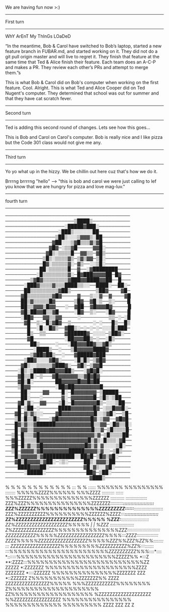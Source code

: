 
We are having fun now >:)

**************************
First turn
**************************

WhY ArEnT My ThInGs LOaDeD

“In the meantime, Bob & Carol have switched to Bob’s laptop, started a new feature branch in FUBAR.md, and started working on it. They did not do a git pull origin master and will live to regret it. They finish that feature at the same time that Ted & Alice finish their feature. Each team does an A-C-P and makes a PR. They review each other’s PRs and attempt to merge them.”s

This is what Bob & Carol did on Bob's computer when working on the first feature.  Cool.  Alright.
This is what Ted and Alice Cooper did on Ted Nugent's computer. They determined that school was out for summer and that they have cat scratch fever.

**************************
Second turn
**************************

Ted is adding this second round of changes.  Lets see how this goes...

This is Bob and Carol on Carol's computer. Bob is really nice and I like pizza but the Code 301 class would not give me any.

**************************
Third turn
**************************
Yo yo what up in the hizzy. We be chillin out here cuz that's how we do it.

Brrrng brrrrng "hello" --> "this is bob and carol we were just calling to lef you know that we are hungry for pizza and love mag-luv."

**************************
fourth turn
**************************
────────────────────────────────────────
──────────────────────▒████▒────────────
───────────────────░█████▓███░──────────
─────────────────░███▒░░░░░░██──────────
────────────────▒██▒░░░▒▓▓▓▒░██─────────
───────────────▓██░░░▒▓█▒▒▒▓▒▓█─────────
──────────────▓█▓─░▒▒▓█─────▓▓█░────────
─────────────▓█▒░▒▒▒▒█──▓▓▒▒─▓█▒────────
────────────▒█▒░▒▒▒▒▓▒─▒▓▒▓▓─▒█░────────
────────────█▓░▒▒▒▒▒▓░─▓▒──░░▒█░────────
───────────██░▒▒▒▒▒▒█──▓──░▓████████────
──────────░█▒▒▒▒▒▒▒▒▓░─█▓███▓▓▓▓██─█▓───
────────▒▓█▓▒▒▒▒▒▒▒▒▓███▓▓████▓▓██──█───
──────░███▓▒▒▒▒▓▒▒▒████▒▒░░──████░──██░─
──────██▒▒▒▒▒▒▒▒▒▓██▒────────▒██▓────▓█─
─────▓█▒▒▒▒▒▒▒▒▓█▓─────▓───▒░░▓──▓────▓█
─────██▒▓▒▒▒▒▒█▓──────▒█▓──▓█░▒──▒░────█
─────██▒▒▓▓▓▒█▓▓───░──▓██──▓█▓▓▓█▓─────█
─────▓█▒██▓▓█▒▒▓█─────░█▓──▒░───░█▓────█
─────░██▓───▓▓▒▒▓▓─────░─────────▒▒─░─░█
──────▓█──▒░─█▒▓█▓──▒───────░─░───█▒──█▒
───────█──░█░░█▓▒──▓██▒░─░─░─░─░░░█▒███─
───────█▒──▒▒──────▓██████▓─░░░░─▒██▓░──
───────▓█──────────░██▓▓▓██▒─░──░█▒─────
────────██▒─────░───░██▓▓▓██▓▒▒▓█▒──────
─────────░████▒──░───▒█▓▓▓▓▓████▓───────
────────▒▓██▓██▒──░───▓█████▓███────────
──────▒██▓░░░░▓█▓░────░█▒█▒─▒▓█▓────────
─────▓█▒░░▒▒▒▒▒▓███▓░──▓█▒─▒▓▓█─────────
────░█▒░▒████▓██▓▓▓██▒───░▓█▓█░─────────
────▓█▒▒█░─▒───▓█▓▓▓▓▓▓▒▒▓█▓█▓──────────
────▓█▒█░───────██▓▓▓▓▓█▓▓█▓██──────────
────▒█▓▓────────░██▓██▓▓▓▓▓▓▓▓█─────────
─────██░────▓▓────█░─█▓▓▓▓▓▓▓─▒█████────
─────██░───░──────▓░─▓▓▓▓▓▓▓█─▒█▒░▒██───
────▓█░▓░──▓▓────▒█░─█▓▓▓▓▓▓▓█▒─░░░▒██──
────█─▒██─░──────████▓▓▓▓▓▓▓█▓─░▒▒█▓▓█░─
───▓█─▓▒▓▒░░────▓█▓▓▓▓▓▓▓▓▓▓█░░▒▓█░──▒█─
───▒█░█▒▒█▒───░▓█▓▓▓▓▓▓▓▓▓▓█▓░▒▓▓──▓█▓█─
───█▓▒▓▒▒▓██████▓▓▓▓▓▓▓▓▓▓▓█▒▒▓▓─░█▓▒▒█░
───█░▓▓▒▒▓▓▓▓▓▓▓▓▓▓▓▓▓▓▓▓▓▓█▒▒▓─▒█▒▒▒▒█─
──▒█─█▒▒▒▓█▓▓▓▓▓▓▓▓▓▓▓▓▓▓▓▓▓▒▓─▒█▒▒▒▒██─
──▓█─█▒▒▒▒█▓▓▓▓▓▓▓▓▓▓▓▓▓▓▓█▒▓▒░█▒▒▒░▓█──
──▓█─█▒▓▒▒▓█▓▓▓▓▓▓▓▓▓▓▓▓▓█▓▒▓░▓░░░░▒█░──
──▒█─▓▓▓▓▒▓█▓▓▓▓▓▓▓▓█████▓▓▓▓▒▓░░─▒█▒───
───█▒▓▓▓▓▓▒▓██████████░░██▓█─▒█▓▒▓█░────
───▓█▒█▓▓▓▓▒▓██░─░▒░─────██▒░▓▓▓▒██─────
────████▓▓▓██░───────────▓█░▓▒░░▓█░─────
──────░█████░─────────────██▓─▒██░──────
───────────────────────────▓███▒──────── 



%           %
    %           %
       %           %
          %          %
            %          %
              %          %                   :::
               %          %                ::::::
            %%%%%%  %%%%%%%%%            ::::::::
         %%%%%ZZZZ%%%%%%   %%%ZZZZ     ::::::::::         ::::::
        %%%ZZZZZ%%%%%%%%%%%%%%ZZZZZZ  :::::::::::    :::::::::::::::::
        ZZZ%ZZZ%%%%%%%%%%%%%%%ZZZZZZZ::::::::::***:::::::::::::::::::::
     ZZZ%ZZZZZZ%%%%%%%%%%%%%%ZZZZZZZZZ::::::***:::::::::::::::::::::::
   ZZZ%ZZZZZZZZZZ%%%%%%%%%%ZZZZZZ%ZZZZ:::***:::::::::::::::::::::::
  ZZ%ZZZZZZZZZZZZZZZZZZZZZZZ%%%%% %ZZZ:**::::::::::::::::::::::
 ZZ%ZZZZZZZZZZZZZZZZZZZ%%%%% | | %ZZZ *:::::::::::::::::::
 Z%ZZZZZZZZZZZZZZZ%%%%%%%%%%%%%%%ZZZ::::::::::::::::::::::::::
  ZZZZZZZZZZZ%%%%%ZZZZZZZZZZZZZZZZZ%%%%:::ZZZZ:::::::::::::::::
    ZZZZ%%%%%ZZZZZZZZZZZZZZZZZZ%%%%%ZZZ%%ZZZ%ZZ%%*:::::::::::
       ZZZZZZZZZZZZZZZZZZ%%%%%%%%%ZZZZZZZZZZ%ZZ%:::*:::::::
       *:::%%%%%%%%%%%%%%%%%%%%%%%ZZZZZZZZZZ%%%*::::*::::
     *:::::::%%%%%%%%%%%%%%%%%%%%%%%ZZZZZ%%      *:::Z
    **:ZZZZ:::%%%%%%%%%%%%%%%%%%%%%%%%%%%ZZ      ZZZZZ
   *:ZZZZZZZ       %%%%%%%%%%%%%%%%%%%%%ZZZZ    ZZZZZZZ
  *::::ZZZZZZ         %%%%%%%%%%%%%%%ZZZZZZZ      ZZZ
   *::ZZZZZZ           Z%%%%%%%%%%%ZZZZZZZ%%
     ZZZZ              ZZZZZZZZZZZZZZZZ%%%%%
                      %%%ZZZZZZZZZZZ%%%%%%%%
                     Z%%%%%%%%%%%%%%%%%%%%%
                     ZZ%%%%%%%%%%%%%%%%%%%
                     %ZZZZZZZZZZZZZZZZZZZ
                     %%ZZZZZZZZZZZZZZZZZ
                      %%%%%%%%%%%%%%%%
                       %%%%%%%%%%%%%
                        %%%%%%%%%
                         ZZZZ
                         ZZZ
                        ZZ
                       Z